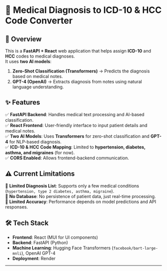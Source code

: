 # 🏥 Medical Diagnosis to ICD-10 & HCC Code Converter

## 📌 Overview

This is a **FastAPI + React** web application that helps assign **ICD-10** and **HCC** codes to medical diagnoses.  
It uses **two AI models**:

1. **Zero-Shot Classification (Transformers)** → Predicts the diagnosis based on medical notes.
2. **GPT-4 (OpenAI)** → Extracts diagnosis from notes using natural language understanding.

## ✨ Features

✅ **FastAPI Backend**: Handles medical text processing and AI-based classification.  
✅ **React Frontend**: User-friendly interface to input patient details and medical notes.  
✅ **Two AI Models**: Uses **Transformers** for zero-shot classification and **GPT-4** for NLP-based diagnosis.  
✅ **ICD-10 & HCC Code Mapping**: Limited to **hypertension, diabetes, asthma, and migraines** (for now).  
✅ **CORS Enabled**: Allows frontend-backend communication.

## ⚠️ Current Limitations

🚨 **Limited Diagnosis List**: Supports only a few medical conditions (`hypertension, type 2 diabetes, asthma, migraine`).  
🚨 **No Database**: No persistence of patient data, just real-time processing.  
🚨 **Limited Accuracy**: Performance depends on model predictions and API responses.

## 🛠️ Tech Stack

- **Frontend**: React (MUI for UI components)
- **Backend**: FastAPI (Python)
- **Machine Learning**: Hugging Face Transformers (`facebook/bart-large-mnli`), OpenAI GPT-4
- **Deployment**: Render

---
